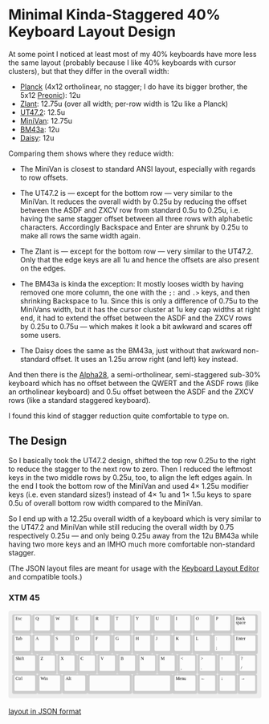 Minimal Kinda-Staggered 40% Keyboard Layout Design
==================================================

At some point I noticed at least most of my 40% keyboards have more
less the same layout (probably because I like 40% keyboards with
cursor clusters), but that they differ in the overall width:

* [Planck](https://olkb.com/planck) (4x12 ortholinear, no stagger; I
  do have its bigger brother, the 5x12
  [Preonic](https://olkb.com/preonic)): 12u
* [Zlant](https://www.1upkeyboards.com/shop/keyboard-kits/diy-40-kits/zlant-40-keyboard-kit/):
  12.75u (over all width; per-row width is 12u like a Planck)
* [UT47.2](https://keyhive.xyz/shop/ut472-group-buy): 12.5u
* [MiniVan](https://thekey.company/collections/upcoming-releases/products/minivan):
  12.75u
* [BM43a](https://kprepublic.com/products/bm43a-aluminium-high-sloped-case):
  12u
* [Daisy](https://kprepublic.com/collections/daisy-41): 12u

Comparing them shows where they reduce width:

* The MiniVan is closest to standard ANSI layout, especially with
  regards to row offsets.

* The UT47.2 is — except for the bottom row — very similar to the
  MiniVan. It reduces the overall width by 0.25u by reducing the
  offset between the ASDF and ZXCV row from standard 0.5u to 0.25u,
  i.e. having the same stagger offset between all three rows with
  alphabetic characters. Accordingly Backspace and Enter are shrunk by
  0.25u to make all rows the same width again.
  
* The Zlant is — except for the bottom row — very similar to the
  UT47.2. Only that the edge keys are all 1u and hence the offsets are
  also present on the edges.

* The BM43a is kinda the exception: It mostly looses width by having
  removed one more column, the one with the `;:` and `.>` keys, and
  then shrinking Backspace to 1u. Since this is only a difference of
  0.75u to the MiniVans width, but it has the cursor cluster at 1u key
  cap widths at right end, it had to extend the offset between the
  ASDF and the ZXCV rows by 0.25u to 0.75u — which makes it look a bit
  awkward and scares off some users.

* The Daisy does the same as the BM43a, just without that awkward
  non-standard offset. It uses an 1.25u arrow right (and left) key
  instead.

And then there is the [Alpha28](https://github.com/PyrooL/Alpha), a
semi-ortholinear, semi-staggered sub-30% keyboard which has no offset
between the QWERT and the ASDF rows (like an ortholinear keyboard) and
0.5u offset between the ASDF and the ZXCV rows (like a standard
staggered keyboard).

I found this kind of stagger reduction quite comfortable to type on.


The Design
----------

So I basically took the UT47.2 design, shifted the top row 0.25u to
the right to reduce the stagger to the next row to zero. Then I
reduced the leftmost keys in the two middle rows by 0.25u, too, to
align the left edges again. In the end I took the bottom row of the
MiniVan and used 4× 1.25u modifier keys (i.e. even standard sizes!)
instead of 4× 1u and 1× 1.5u keys to spare 0.5u of overall bottom row
width compared to the MiniVan.

So I end up with a 12.25u overall width of a keyboard which is very
similar to the UT47.2 and MiniVan while still reducing the overall
width by 0.75 respectively 0.25u — and only being 0.25u away from the
12u BM43a while having two more keys and an IMHO much more comfortable
non-standard stagger.


(The JSON layout files are meant for usage with the [Keyboard Layout
Editor](http://www.keyboard-layout-editor.com/) and compatible tools.)

### XTM 45

![XTM 45](Images/XTM-45.png)

[layout in JSON format](Layouts/XTM-45.json)
